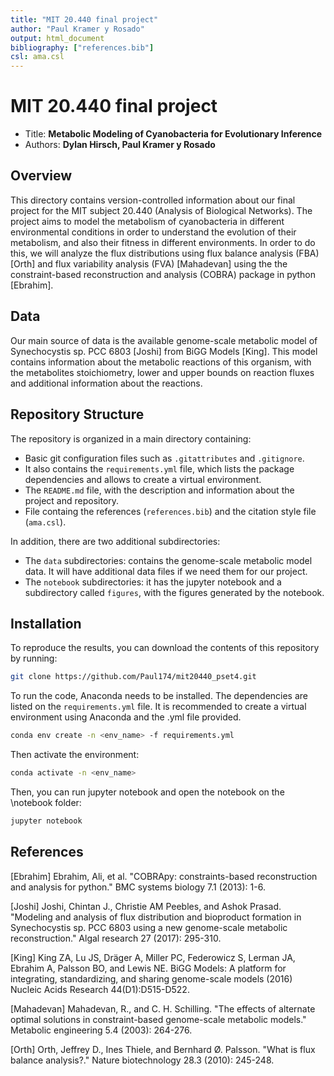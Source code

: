 ```yaml
---
title: "MIT 20.440 final project"
author: "Paul Kramer y Rosado"
output: html_document
bibliography: ["references.bib"]
csl: ama.csl
---
```



# MIT 20.440 final project
 - Title: **Metabolic Modeling of Cyanobacteria for Evolutionary Inference**
 - Authors: **Dylan Hirsch, Paul Kramer y Rosado**
## Overview
This directory contains version-controlled information about our final project for the MIT subject 20.440 (Analysis of Biological Networks). The project aims to model the metabolism of cyanobacteria in different environmental conditions in order to understand the evolution of their metabolism, and also their fitness in different environments. In order to do this, we will analyze the flux distributions using flux balance analysis (FBA) [Orth] and flux variability analysis (FVA) [Mahadevan] using the the constraint-based reconstruction and analysis (COBRA) package in python [Ebrahim].


## Data

Our main source of data is the available genome-scale metabolic model of Synechocystis sp. PCC 6803 [Joshi] from BiGG Models [King]. This model contains information about the metabolic reactions of this organism, with the metabolites stoichiometry, lower and upper bounds on reaction fluxes and additional information about the reactions.

## Repository Structure

The repository is organized in a main directory containing:
 - Basic git configuration files such as `.gitattributes` and `.gitignore`.
 - It also contains the `requirements.yml` file, which lists the package dependencies and allows to create a virtual environment.
 - The `README.md` file, with the description and information about the project and repository.
 - File containg the references (`references.bib`) and the citation style file (`ama.csl`).
    
In addition, there are two additional subdirectories:
 - The `data` subdirectories: contains the genome-scale metabolic model data. It will have additional data files if we need them for our project.
 - The `notebook` subdirectories: it has the jupyter notebook and a subdirectory called `figures`, with the figures generated by the notebook.


## Installation

To reproduce the results, you can download the contents of this repository by running:
``` bash
git clone https://github.com/Paul174/mit20440_pset4.git
```

To run the code, Anaconda needs to be installed. The dependencies are listed on the `requirements.yml` file. It is recommended to create a virtual environment using Anaconda and the .yml file provided.
```bash
conda env create -n <env_name> -f requirements.yml
```
Then activate the environment:
```bash
conda activate -n <env_name>
```
Then, you can run jupyter notebook and open the notebook on the \notebook folder:
```bash
jupyter notebook
```


## References

[Ebrahim] Ebrahim, Ali, et al. "COBRApy: constraints-based reconstruction and analysis for python." BMC systems biology 7.1 (2013): 1-6.

[Joshi] Joshi, Chintan J., Christie AM Peebles, and Ashok Prasad. "Modeling and analysis of flux distribution and bioproduct formation in Synechocystis sp. PCC 6803 using a new genome-scale metabolic reconstruction." Algal research 27 (2017): 295-310.

[King] King ZA, Lu JS, Dräger A, Miller PC, Federowicz S, Lerman JA, Ebrahim A, Palsson BO, and Lewis NE. BiGG Models: A platform for integrating, standardizing, and sharing genome-scale models (2016) Nucleic Acids Research 44(D1):D515-D522.

[Mahadevan] Mahadevan, R., and C. H. Schilling. "The effects of alternate optimal solutions in constraint-based genome-scale metabolic models." Metabolic engineering 5.4 (2003): 264-276.

[Orth] Orth, Jeffrey D., Ines Thiele, and Bernhard Ø. Palsson. "What is flux balance analysis?." Nature biotechnology 28.3 (2010): 245-248.
